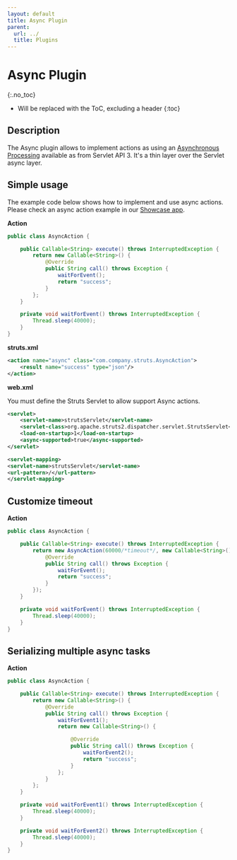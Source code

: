 ```yaml
---
layout: default
title: Async Plugin
parent:
  url: ../
  title: Plugins
---
```


# Async Plugin
{:.no_toc}

* Will be replaced with the ToC, excluding a header
{:toc}

## Description

The Async plugin allows to implement actions as using
an [Asynchronous Processing](https://docs.oracle.com/javaee/7/tutorial/servlets012.htm)
available as from Servlet API 3. It's a thin layer over the Servlet async layer.

## Simple usage

The example code below shows how to implement and use async actions. Please check an async action example
in our [Showcase app](https://github.com/apache/struts/tree/main/apps/showcase/src/main/java/org/apache/struts2/showcase/async).

**Action**

```java
public class AsyncAction {

    public Callable<String> execute() throws InterruptedException {
        return new Callable<String>() {
            @Override
            public String call() throws Exception {
                waitForEvent();
                return "success";
            }
        };
    }

    private void waitForEvent() throws InterruptedException {
        Thread.sleep(40000);
    }
}
```

**struts.xml**

```xml
<action name="async" class="com.company.struts.AsyncAction">
    <result name="success" type="json"/>
</action>
```

**web.xml**

You must define the Struts Servlet to allow support Async actions.

```xml
<servlet>
    <servlet-name>strutsServlet</servlet-name>
    <servlet-class>org.apache.struts2.dispatcher.servlet.StrutsServlet</servlet-class>
    <load-on-startup>1</load-on-startup>
    <async-supported>true</async-supported>
</servlet>

<servlet-mapping>
<servlet-name>strutsServlet</servlet-name>
<url-pattern>/</url-pattern>
</servlet-mapping>
```

## Customize timeout

**Action**

```java
public class AsyncAction {

    public Callable<String> execute() throws InterruptedException {
        return new AsyncAction(60000/*timeout*/, new Callable<String>() {
            @Override
            public String call() throws Exception {
                waitForEvent();
                return "success";
            }
        });
    }

    private void waitForEvent() throws InterruptedException {
        Thread.sleep(40000);
    }
}
```

## Serializing multiple async tasks

**Action**

```java
public class AsyncAction {

    public Callable<String> execute() throws InterruptedException {
        return new Callable<String>() {
            @Override
            public String call() throws Exception {
                waitForEvent1();
                return new Callable<String>() {

                    @Override
                    public String call() throws Exception {
                        waitForEvent2();
                        return "success";
                    }
                };
            }
        };
    }

    private void waitForEvent1() throws InterruptedException {
        Thread.sleep(40000);
    }

    private void waitForEvent2() throws InterruptedException {
        Thread.sleep(40000);
    }
}
```
